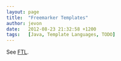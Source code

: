 ```yaml
---
layout: page
title:  "Freemarker Templates"
author: jevon
date:   2012-08-23 21:32:58 +1200
tags:   [Java, Template Languages, TODO]
---
```


See [FTL](ftl.md).
